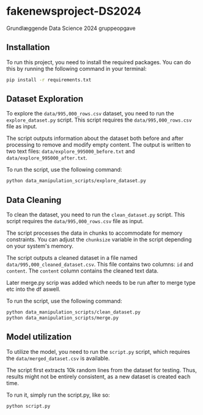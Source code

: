 # fakenewsproject-DS2024
Grundlæggende Data Science 2024 gruppeopgave

## Installation

To run this project, you need to install the required packages. You can do this by running the following command in your terminal:

```bash
pip install -r requirements.txt
```

## Dataset Exploration

To explore the `data/995,000_rows.csv` dataset, you need to run the `explore_dataset.py` script. This script requires the `data/995,000_rows.csv` file as input.

The script outputs information about the dataset both before and after processing to remove and modify empty content. The output is written to two text files: `data/explore_995000_before.txt` and `data/explore_995000_after.txt`.

To run the script, use the following command:

```bash
python data_manipulation_scripts/explore_dataset.py
```

## Data Cleaning

To clean the dataset, you need to run the `clean_dataset.py` script. This script requires the `data/995,000_rows.csv` file as input.

The script processes the data in chunks to accommodate for memory constraints. You can adjust the `chunksize` variable in the script depending on your system's memory.

The script outputs a cleaned dataset in a file named `data/995,000_cleaned_dataset.csv`. This file contains two columns: `id` and `content`. The `content` column contains the cleaned text data.

Later merge.py scrip was added which needs to be run after to merge type etc into the df aswell.

To run the script, use the following command:

```bash
python data_manipulation_scripts/clean_dataset.py
python data_manipulation_scripts/merge.py
```

## Model utilization

To utilize the model, you need to run the `script.py` script, which requires the `data/merged_dataset.csv` is available.

The script first extracts 10k random lines from the dataset for testing. Thus, results might not be entirely consistent, as a new dataset is created each time.

To run it, simply run the script.py, like so:

```bash
python script.py
```
